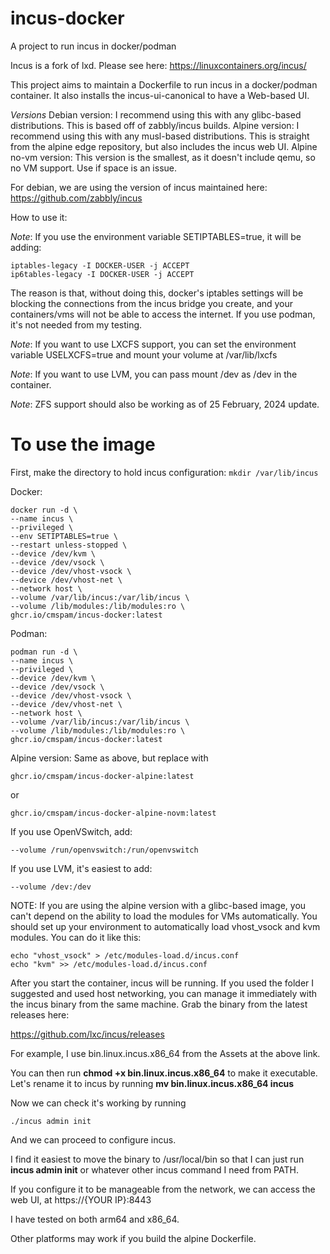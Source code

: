 # incus-docker
A project to run incus in docker/podman

Incus is a fork of lxd. Please see here:
https://linuxcontainers.org/incus/

This project aims to maintain a Dockerfile to run incus in a docker/podman container.
It also installs the incus-ui-canonical to have a Web-based UI.

*Versions*
Debian version: I recommend using this with any glibc-based distributions. This is based off of zabbly/incus builds.
Alpine version: I recommend using this with any musl-based distributions. This is straight from the alpine edge repository, but also includes the incus web UI.
Alpine no-vm version: This version is the smallest, as it doesn't include qemu, so no VM support. Use if space is an issue.

For debian, we are using the version of incus maintained here:
https://github.com/zabbly/incus


How to use it:

*Note*: If you use the environment variable SETIPTABLES=true, it will be adding:
```
iptables-legacy -I DOCKER-USER -j ACCEPT
ip6tables-legacy -I DOCKER-USER -j ACCEPT
```

The reason is that, without doing this, docker's iptables settings will be blocking the connections from the incus bridge you create, and your containers/vms will not be able to access the internet. If you use podman, it's not needed from my testing.

*Note*: If you want to use LXCFS support, you can set the environment variable USELXCFS=true and mount your volume at /var/lib/lxcfs

*Note*: If you want to use LVM, you can pass mount /dev as /dev in the container.

*Note*: ZFS support should also be working as of 25 February, 2024 update.

# To use the image

First, make the directory to hold incus configuration:
``` mkdir /var/lib/incus ```

Docker:

```
docker run -d \
--name incus \
--privileged \
--env SETIPTABLES=true \
--restart unless-stopped \
--device /dev/kvm \
--device /dev/vsock \
--device /dev/vhost-vsock \
--device /dev/vhost-net \
--network host \
--volume /var/lib/incus:/var/lib/incus \
--volume /lib/modules:/lib/modules:ro \
ghcr.io/cmspam/incus-docker:latest
```

Podman:
```
podman run -d \
--name incus \
--privileged \
--device /dev/kvm \
--device /dev/vsock \
--device /dev/vhost-vsock \
--device /dev/vhost-net \
--network host \
--volume /var/lib/incus:/var/lib/incus \
--volume /lib/modules:/lib/modules:ro \
ghcr.io/cmspam/incus-docker:latest
```

Alpine version:
Same as above, but replace with
```
ghcr.io/cmspam/incus-docker-alpine:latest
```
or
```
ghcr.io/cmspam/incus-docker-alpine-novm:latest
```

If you use OpenVSwitch, add:
```
--volume /run/openvswitch:/run/openvswitch
```

If you use LVM, it's easiest to add:
```
--volume /dev:/dev
```

NOTE: If you are using the alpine version with a glibc-based image, you can't depend on the ability to load the modules for VMs automatically. You should set up your environment to automatically load vhost_vsock and kvm modules. You can do it like this:

```
echo "vhost_vsock" > /etc/modules-load.d/incus.conf
echo "kvm" >> /etc/modules-load.d/incus.conf
```


After you start the container, incus will be running. If you used the folder I suggested and used host networking, you can manage it immediately with the incus binary from the same machine. Grab the binary from the latest releases here:

https://github.com/lxc/incus/releases

For example, I use bin.linux.incus.x86_64 from the Assets at the above link.

You can then run **chmod +x bin.linux.incus.x86_64** to make it executable. Let's rename it to incus by running  **mv bin.linux.incus.x86_64 incus**

Now we can check it's working by running

```./incus admin init```

And we can proceed to configure incus.

I find it easiest to move the binary to /usr/local/bin so that I can just run **incus admin init** or whatever other incus command I need from PATH.

If you configure it to be manageable from the network, we can access the web UI, at https://{YOUR IP}:8443

I have tested on both arm64 and x86_64.

Other platforms may work if you build the alpine Dockerfile.
